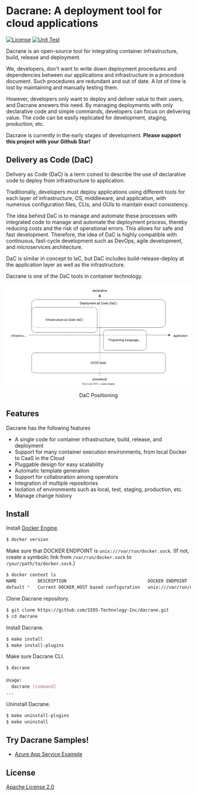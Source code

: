 # Dacrane: A deployment tool for cloud applications

[![License](https://img.shields.io/badge/License-Apache_2.0-blue.svg)](https://opensource.org/licenses/Apache-2.0) [![Unit Test](https://github.com/SIOS-Technology-Inc/dacrane/actions/workflows/unit-test.yaml/badge.svg?branch=main)](https://github.com/SIOS-Technology-Inc/dacrane/actions/workflows/unit-test.yaml)

Dacrane is an open-source tool for integrating container infrastructure, build, release and deployment.

We, developers, don't want to write down deployment procedures and dependencies between our applications and infrastructure in a procedure document.
Such procedures are redundant and out of date.
A lot of time is lost by maintaining and manually testing them.

However, developers only want to deploy and deliver value to their users, and Dacrane answers this need.
By managing deployments with only declarative code and simple commands, developers can focus on delivering value.
The code can be easily replicated for development, staging, production, etc.

Dacrane is currently in the early stages of development.
**Please support this project with your Github Star!**

## Delivery as Code (DaC)

Delivery as Code (DaC) is a term coined to describe the use of declarative code to deploy from infrastructure to application.

Traditionally, developers must deploy applications using different tools for each layer of infrastructure, OS, middleware, and application, with numerous configuration files, CLIs, and GUIs to maintain exact consistency.

The idea behind DaC is to manage and automate these processes with integrated code to manage and automate the deployment process, thereby reducing costs and the risk of operational errors.
This allows for safe and fast development.
Therefore, the idea of DaC is highly compatible with continuous, fast-cycle development such as DevOps, agile development, and microservices architecture.

DaC is similar in concept to IaC, but DaC includes build-release-deploy at the application layer as well as the infrastructure.

Dacrane is one of the DaC tools in container technology.

![DaC positioning](./doc/images/positioning.drawio.svg)
<div style="text-align: center;">DaC Positioning</div>

## Features

Dacrane has the following features

- A single code for container infrastructure, build, release, and deployment
- Support for many container execution environments, from local Docker to CaaS in the Cloud
- Pluggable design for easy scalability
- Automatic template generation
- Support for collaboration among operators
- Integration of multiple repositories
- Isolation of environments such as local, test, staging, production, etc.
- Manage change history

## Install

Install [Docker Engine](https://docs.docker.com/engine/install/).

```bash
$ docker version
```

Make sure that DOCKER ENDPOINT is `unix:///var/run/docker.sock`.
(If not, create a symbolic link from `/var/run/docker.sock` to `/your/path/to/docker.sock`.)

```bash
$ docker context ls
NAME        DESCRIPTION                               DOCKER ENDPOINT               ERROR
default *   Current DOCKER_HOST based configuration   unix:///var/run/docker.sock
```

Clone Dacrane repository.

```bash
$ git clone https://github.com/SIOS-Technology-Inc/dacrane.git
$ cd dacrane
```

Install Dacrane.

```bash
$ make install
$ make install-plugins
```

Make sure Dacrane CLI.

```bash
$ dacrane

Usage:
  dacrane [command]
...
```

Uninstall Dacrane.

```bash
$ make uninstall-plugins
$ make uninstall
```

## Try Dacrane Samples!

* [Azure App Service Example](./example/app-services/README.md)

## License

[Apache License 2.0](./LICENSE)
